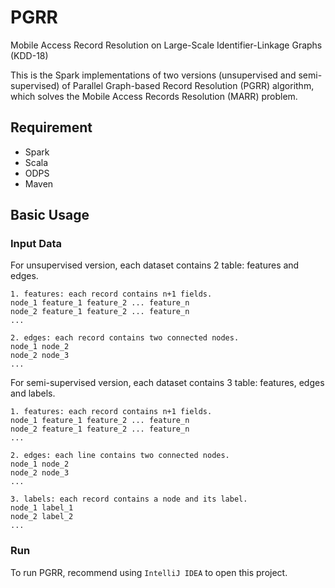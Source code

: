 # PGRR

Mobile Access Record Resolution on Large-Scale Identifier-Linkage Graphs (KDD-18)

This is the Spark implementations of two versions (unsupervised and semi-supervised) of Parallel Graph-based Record Resolution (PGRR) algorithm, which solves the Mobile Access Records Resolution (MARR) problem.


## Requirement

* Spark
* Scala
* ODPS
* Maven

## Basic Usage

### Input Data
For unsupervised version, each dataset contains 2 table: features and edges.
```
1. features: each record contains n+1 fields.
node_1 feature_1 feature_2 ... feature_n
node_2 feature_1 feature_2 ... feature_n
...

2. edges: each record contains two connected nodes.
node_1 node_2
node_2 node_3
...
```
For semi-supervised version, each dataset contains 3 table: features, edges and labels.
```
1. features: each record contains n+1 fields.
node_1 feature_1 feature_2 ... feature_n
node_2 feature_1 feature_2 ... feature_n
...

2. edges: each line contains two connected nodes.
node_1 node_2
node_2 node_3
...

3. labels: each record contains a node and its label.
node_1 label_1
node_2 label_2
...
```

### Run
To run PGRR, recommend using `IntelliJ IDEA` to open this project.

